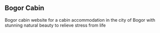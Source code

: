 ## Bogor Cabin

Bogor cabin website for a cabin accommodation in the city of Bogor with stunning natural beauty to relieve stress from life

